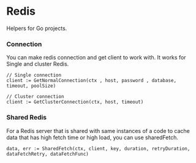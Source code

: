 # Redis

Helpers for Go projects.

### Connection
You can make redis connection and get client to work with.
It works for Single and cluster Redis. 

```golang
// Single connection
client := GetNormalConnection(ctx , host, password , database, timeout, poolSize)

// Cluster connection
client := GetClusterConnection(ctx, host, timeout)
```

### Shared Redis
For a Redis server that is shared with same instances of a code to cache data that has high fetch time or high load, you can use sharedFetch. 

```golang
data, err := SharedFetch(ctx, client, key, duration, retryDuration, dataFetchRetry, dataFetchFunc)
```